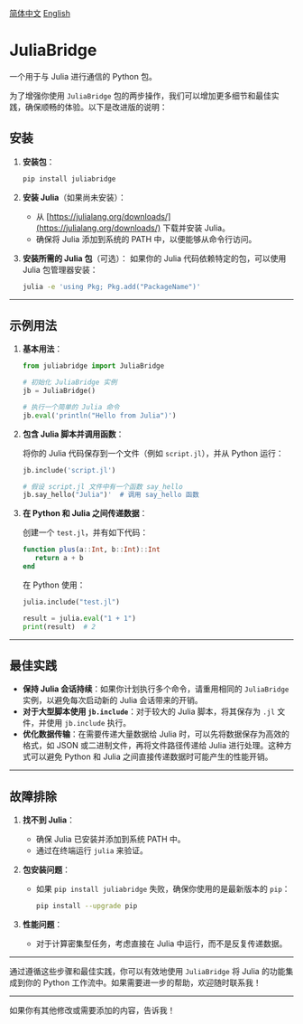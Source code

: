 [简体中文](https://github.com/barkure/JuliaBridge/blob/main/README_zh_cn.md) [English](https://github.com/barkure/JuliaBridge/blob/main/README.md)

# JuliaBridge
一个用于与 Julia 进行通信的 Python 包。

为了增强你使用 `JuliaBridge` 包的两步操作，我们可以增加更多细节和最佳实践，确保顺畅的体验。以下是改进版的说明：

## 安装
1. **安装包**：
   ```bash
   pip install juliabridge
   ```

2. **安装 Julia**（如果尚未安装）：
   - 从 [https://julialang.org/downloads/](https://julialang.org/downloads/) 下载并安装 Julia。
   - 确保将 Julia 添加到系统的 PATH 中，以便能够从命令行访问。

3. **安装所需的 Julia 包**（可选）：
   如果你的 Julia 代码依赖特定的包，可以使用 Julia 包管理器安装：
   ```bash
   julia -e 'using Pkg; Pkg.add("PackageName")'
   ```

---

## 示例用法
1. **基本用法**：
   ```python
   from juliabridge import JuliaBridge

   # 初始化 JuliaBridge 实例
   jb = JuliaBridge()

   # 执行一个简单的 Julia 命令
   jb.eval('println("Hello from Julia")')
   ```

2. **包含 Julia 脚本并调用函数**：

   将你的 Julia 代码保存到一个文件（例如 `script.jl`），并从 Python 运行：
   ```python
   jb.include('script.jl')

   # 假设 script.jl 文件中有一个函数 say_hello
   jb.say_hello("Julia")'  # 调用 say_hello 函数
   ```

3. **在 Python 和 Julia 之间传递数据**：

   创建一个 `test.jl`，并有如下代码：
   ```julia
   function plus(a::Int, b::Int)::Int
      return a + b
   end
   ```

   在 Python 使用：
   ```python
   julia.include("test.jl")

   result = julia.eval("1 + 1")
   print(result)  # 2
   ```

---

## 最佳实践
- **保持 Julia 会话持续**：如果你计划执行多个命令，请重用相同的 `JuliaBridge` 实例，以避免每次启动新的 Julia 会话带来的开销。
- **对于大型脚本使用 `jb.include`**：对于较大的 Julia 脚本，将其保存为 `.jl` 文件，并使用 `jb.include` 执行。
- **优化数据传输**：在需要传递大量数据给 Julia 时，可以先将数据保存为高效的格式，如 JSON 或二进制文件，再将文件路径传递给 Julia 进行处理。这种方式可以避免 Python 和 Julia 之间直接传递数据时可能产生的性能开销。

---

## 故障排除
1. **找不到 Julia**：
   - 确保 Julia 已安装并添加到系统 PATH 中。
   - 通过在终端运行 `julia` 来验证。

2. **包安装问题**：
   - 如果 `pip install juliabridge` 失败，确保你使用的是最新版本的 `pip`：
     ```bash
     pip install --upgrade pip
     ```

3. **性能问题**：
   - 对于计算密集型任务，考虑直接在 Julia 中运行，而不是反复传递数据。

---

通过遵循这些步骤和最佳实践，你可以有效地使用 `JuliaBridge` 将 Julia 的功能集成到你的 Python 工作流中。如果需要进一步的帮助，欢迎随时联系我！

--- 

如果你有其他修改或需要添加的内容，告诉我！